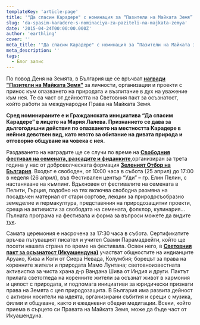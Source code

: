 ```yaml
---
templateKey: 'article-page'
title: '"Да спасим Карадере" с номинация за “Пазители на Майката Земя”'
slug: 'da-spasim-karadere-s-nominaciya-za-paziteli-na-majkata-zemya'
date: '2015-04-24T00:00:00.000Z'
author: 'earthling'
cover: ''
meta_title: '"Да спасим Карадере" с номинация за “Пазители на Майката Земя”'
meta_description: ''
tags:
  - Блог запис
---
```


По повод Деня на Земята, в България ще се връчват **[награди "Пазители на Майката Земя"](https://www.facebook.com/events/379566562236098/)** за личности, организации и проекти с принос към опазването на природата и възпитание в дух на уважение към нея. Те са част от дейността на Световния пакт за осъзнатост, който работи за международни Права на Майката Земя.

**Сред номинираните е и Гражданската инициатива “Да спасим Карадере” в лицето на Мария Лалева. Признанието се дава за дългогодишни действия по опазването на местността Карадере в нейния девствен вид, като място за обитание на дивата природа и отговорно общуване на човека с нея.**

Раздаването на наградите ще се случи по време на **[Свободния фестивал на семената, разсадите и фиданките](https://www.facebook.com/events/328217664034815/)**,организиран за трета година у нас от доброволческата формация **[Зеленият Отбор на България](https://www.facebook.com/greenteambg)**. Входът е свободен, от 10:00 часа в събота (25 април) до 17:00 в неделя (26 април), във Фестивален център “Уди” – гр. Елин Пелин, с настаняване на къмпинг. Вдъхновен от фестивалите на семената в Пелити, Гърция, подобно на тях включва свободна размяна на посадъчен материал от стари сортове, лекции за природосъобразно земеделие и пермакултура, представяния на природозащитни проекти, среща на активисти за свободата на семената, фолклор, кулинария…
Пълната програма на фестивала и форма за въпроси можете да видите [тук](https://docs.google.com/forms/d/1aYcV72wUK7UnyQPNsxYEi6MTHdyTLXboLYhmvtTx70Y/viewform?usp=send_form).

Самата церемония е насрочена за 17:30 часа в събота. Сертификатите връчва пътуващият писател и учител Свами Парамадвейти, който ще посети нашата страна по време на фестивала. Освен него, в **[Световния пакт за осъзнатост (Икуашендуна)](https://www.facebook.com/WorldConsciousPactBG)** участват общностите на индианците Аруако, Кива и Коги от Сиера Невада, Колумбия; борецът за права на коренните жители и природата Мамо Лунтана; световноизвестната активистка за чиста храна д-р Вандана Шива от Индия и други. Пактът прилага светогледа на коренните жители за осъзнат живот в хармония и цялост с природата, и подпомага инициативи за юридически признати права на Земята с цел природозащита. В България има развита дейност с активни носители на идеята, организирани събития и срещи с музика, филми и общуване, както и ежедневни обедни медитации. Всеки, който приема в сърцето си Правата на Майката Земя, може да бъде част от Икуашендуна.
